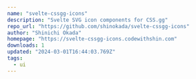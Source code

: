 ```yaml
---
name: "svelte-cssgg-icons"
description: "Svelte SVG icon components for CSS.gg"
repo_url: "https://github.com/shinokada/svelte-cssgg-icons"
author: "Shinichi Okada"
homepage: "https://svelte-cssgg-icons.codewithshin.com"
downloads: 1
updated: "2024-03-01T16:44:03.769Z"
tags: 
  - ui
---
```

